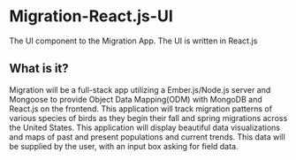 # Migration-React.js-UI

The UI component to the Migration App.  The UI is written in React.js

## What is it?

Migration will be a full-stack app utilizing a Ember.js/Node.js server and Mongoose to provide Object Data Mapping(ODM) with MongoDB and React.js on the frontend. This application will track migration patterns of various species of birds as they begin their fall and spring migrations across the United States. This application will display beautiful data visualizations and maps of past and present populations and current trends. This data will be supplied by the user, with an input box asking for field data.

